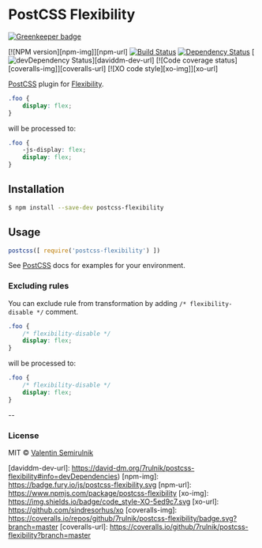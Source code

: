 # PostCSS Flexibility

[![Greenkeeper badge](https://badges.greenkeeper.io/7rulnik/postcss-flexibility.svg)](https://greenkeeper.io/)

[![NPM version][npm-img]][npm-url]
[![Build Status][travis-img]][travis-url]
[![Dependency Status][daviddm-img]][daviddm-url]
[![devDependency Status][daviddm-dev-img]][daviddm-dev-url]
[![Code coverage status][coveralls-img]][coveralls-url]
[![XO code style][xo-img]][xo-url]


[PostCSS] plugin for [Flexibility].


```css
.foo {
	display: flex;
}
```
will be processed to:
```css
.foo {
	-js-display: flex;
	display: flex;
}
```

## Installation

```sh
$ npm install --save-dev postcss-flexibility
```

## Usage

```js
postcss([ require('postcss-flexibility') ])
```

See [PostCSS] docs for examples for your environment.

### Excluding rules

You can exclude rule from transformation by adding `/* flexibility-disable */` comment.

```css
.foo {
	/* flexibility-disable */
	display: flex;
}
```
will be processed to:
```css
.foo {
	/* flexibility-disable */
	display: flex;
}
```

--

### License

MIT © [Valentin Semirulnik](https://twitter.com/7rulnik)


[PostCSS]: https://github.com/postcss/postcss
[Flexibility]: https://github.com/10up/flexibility
[travis-img]: https://travis-ci.org/7rulnik/postcss-flexibility.svg
[travis-url]: https://travis-ci.org/7rulnik/postcss-flexibility
[daviddm-img]: https://david-dm.org/7rulnik/postcss-flexibility.svg
[daviddm-url]: https://david-dm.org/7rulnik/postcss-flexibility
[daviddm-dev-img]: https://david-dm.org/7rulnik/postcss-flexibility/dev-status.svg
[daviddm-dev-url]: https://david-dm.org/7rulnik/postcss-flexibility#info=devDependencies)
[npm-img]: https://badge.fury.io/js/postcss-flexibility.svg
[npm-url]: https://www.npmjs.com/package/postcss-flexibility
[xo-img]: https://img.shields.io/badge/code_style-XO-5ed9c7.svg
[xo-url]: https://github.com/sindresorhus/xo
[coveralls-img]: https://coveralls.io/repos/github/7rulnik/postcss-flexibility/badge.svg?branch=master
[coveralls-url]: https://coveralls.io/github/7rulnik/postcss-flexibility?branch=master
